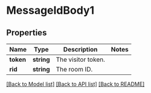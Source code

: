# MessageIdBody1

## Properties
Name | Type | Description | Notes
------------ | ------------- | ------------- | -------------
**token** | **string** | The visitor token. | 
**rid** | **string** | The room ID. | 

[[Back to Model list]](../../README.md#documentation-for-models) [[Back to API list]](../../README.md#documentation-for-api-endpoints) [[Back to README]](../../README.md)

